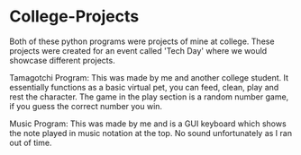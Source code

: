 # College-Projects
Both of these python programs were projects of mine at college. These projects were created for an event called 'Tech Day' where we would showcase different projects.

Tamagotchi Program:
This was made by me and another college student. It essentially functions as a basic virtual pet, you can feed, clean, play and rest the character. The game in the play section is a random number game, if you guess the correct number you win.

Music Program:
This was made by me and is a GUI keyboard which shows the note played in music notation at the top. No sound unfortunately as I ran out of time. 
